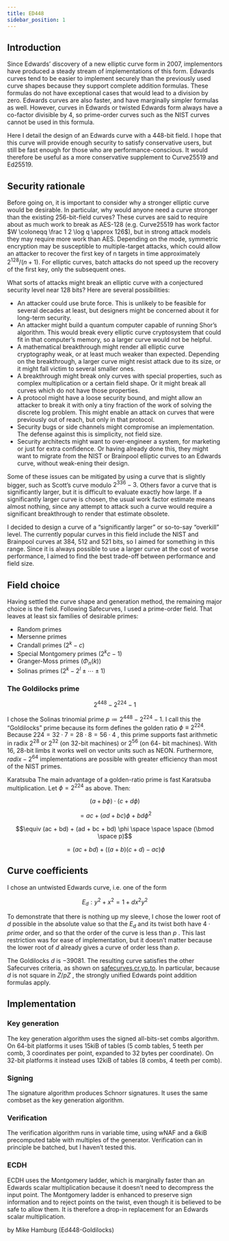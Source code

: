 ```yaml
---
title: ED448
sidebar_position: 1
---
```


## Introduction

Since Edwards’ discovery of a new elliptic curve form in 2007, implementors have produced a steady stream of implementations of this form. Edwards curves tend to be easier to implement securely than the previously used curve shapes because they support complete addition formulas. These formulas do not have exceptional cases that would lead to a division by zero. Edwards curves are also faster, and have marginally simpler formulas as well. However, curves in Edwards or twisted Edwards form always have a co-factor divisible by 4, so prime-order curves such as the NIST curves cannot be used in this formula.

Here I detail the design of an Edwards curve with a 448-bit field. I hope that this curve will provide enough security to satisfy conservative users, but still be fast enough for those who are performance-conscious. It would therefore be useful as a more conservative supplement to Curve25519 and Ed25519.

## Security rationale

Before going on, it is important to consider why a stronger elliptic curve would be desirable. In particular, why would anyone need a curve stronger than the existing 256-bit-field curves? These curves are said to require about as much work to break as AES-128 \(e.g. Curve25519 has work factor $W \coloneqq \frac 1 2 \log q \approx 126$\), but in strong attack models they may require more work than AES. Depending on the mode, symmetric encryption may be susceptible to multiple-target attacks, which could allow an attacker to recover the first key of n targets in time approximately $2^{128} / (n+1)$. For elliptic curves, batch attacks do not speed up the recovery of the first key, only the subsequent ones.

What sorts of attacks might break an elliptic curve with a conjectured security level near 128 bits? Here are several possibilities:

* An attacker could use brute force. This is unlikely to be feasible for several decades at least, but designers might be concerned about it for long-term security.
* An attacker might build a quantum computer capable of running Shor’s algorithm. This would break every elliptic curve cryptosystem that could fit in that computer’s memory, so a larger curve would not be helpful.
* A mathematical breakthrough might render all elliptic curve cryptography weak, or at least much weaker than expected. Depending on the breakthrough, a larger curve might resist attack due to its size, or it might fall victim to several smaller ones.
* A breakthrough might break only curves with special properties, such as complex multiplication or a certain field shape. Or it might break all curves which do not have those properties.
* A protocol might have a loose security bound, and might allow an attacker to break it with only a tiny fraction of the work of solving the discrete log problem. This might enable an attack on curves that were previously out of reach, but only in that protocol.
* Security bugs or side channels might compromise an implementation. The defense against this is simplicity, not field size.
* Security architects might want to over-engineer a system, for marketing or just for extra confidence. Or having already done this, they might want to migrate from the NIST or Brainpool elliptic curves to an Edwards curve, without weak-ening their design.

Some of these issues can be mitigated by using a curve that is slightly bigger, such as Scott’s curve modulo $2^{336}-3$. Others favor a curve that is significantly larger, but it is difficult to evaluate exactly how large. If a significantly larger curve is chosen, the usual work factor estimate means almost nothing, since any attempt to attack such a curve would require a significant breakthrough to render that estimate obsolete.

I decided to design a curve of a “significantly larger” or so-to-say “overkill” level. The currently popular curves in this field include the NIST and Brainpool curves at 384, 512 and 521 bits, so I aimed for something in this range. Since it is always possible to use a larger curve at the cost of worse performance, I aimed to find the best trade-off between performance and field size.

## Field choice

Having settled the curve shape and generation method, the remaining major choice is the field. Following Safecurves, I used a prime-order field. That leaves at least six families of desirable primes:

* Random primes
* Mersenne primes
* Crandall primes $(2^k-c)$
* Special Montgomery primes $(2^kc-1)$
* Granger-Moss primes $(\Phi_n(k))$
* Solinas primes $(2^k-2^l \pm \dotsm \pm 1)$

### The Goldilocks prime

$$
2^{448} - 2^{224} - 1
$$

I chose the Solinas trinomial prime $p \coloneqq 2^{448} - 2^{224} - 1$. I call this the “Goldilocks” prime because its form defines the golden ratio $\phi \equiv 2^{224}$. Because $224 = 32 \cdot 7 = 28 \cdot 8 = 56 \cdot 4$ , this prime supports fast arithmetic in radix $2^{28}$ or $2^{32}$ \(on 32-bit machines\) or $2^{56}$ \(on 64- bit machines\). With 16, 28-bit limbs it works well on vector units such as NEON. Furthermore, $radix-2^{64}$ implementations are possible with greater efficiency than most of the NIST primes.

Karatsuba The main advantage of a golden-ratio prime is fast Karatsuba multiplication. Let $\phi = 2^{224}$ as above. Then:

$$(a+b \phi) \cdot (c+d \phi)$$

$$= ac + (ad + bc) \phi + bd \phi^2$$

$$\equiv (ac + bd) + (ad + bc + bd) \phi \space \space \space (\bmod \space p)$$

$$= (ac + bd) + ((a+b)(c+d)-ac) \phi$$

## Curve coefficients

I chose an untwisted Edwards curve, i.e. one of the form

$$
E_d: y^2+x^2=1+dx^2y^2
$$

To demonstrate that there is nothing up my sleeve, I chose the lower root of $d$ possible in the absolute value so that the $E_d$ and its twist both have $4 \cdot prime$ order, and so that the order of the curve is less than $p$ . This last restriction was for ease of implementation, but it doesn’t matter because the lower root of $d$ already gives a curve of order less than $p$.

The Goldilocks $d$ is $−39081$. The resulting curve satisfies the other Safecurves criteria, as shown on [safecurves.cr.yp.to](https://safecurves.cr.yp.to/). In particular, because $d$ is not square in $Z / pZ$ , the strongly unified Edwards point addition formulas apply.

## Implementation

### Key generation

The key generation algorithm uses the signed all-bits-set combs algorithm. On 64-bit platforms it uses 15kiB of tables \(5 comb tables, 5 teeth per comb, 3 coordinates per point, expanded to 32 bytes per coordinate\). On 32-bit platforms it instead uses 12kiB of tables \(8 combs, 4 teeth per comb\).

### Signing

The signature algorithm produces Schnorr signatures. It uses the same combset as the key generation algorithm.

### Verification

The verification algorithm runs in variable time, using wNAF and a 6kiB precomputed table with multiples of the generator. Verification can in principle be batched, but I haven’t tested this.

### ECDH

ECDH uses the Montgomery ladder, which is marginally faster than an Edwards scalar multiplication because it doesn’t need to decompress the input point. The Montgomery ladder is enhanced to preserve sign information and to reject points on the twist, even though it is believed to be safe to allow them. It is therefore a drop-in replacement for an Edwards scalar multiplication.

by Mike Hamburg (Ed448-Goldilocks)
